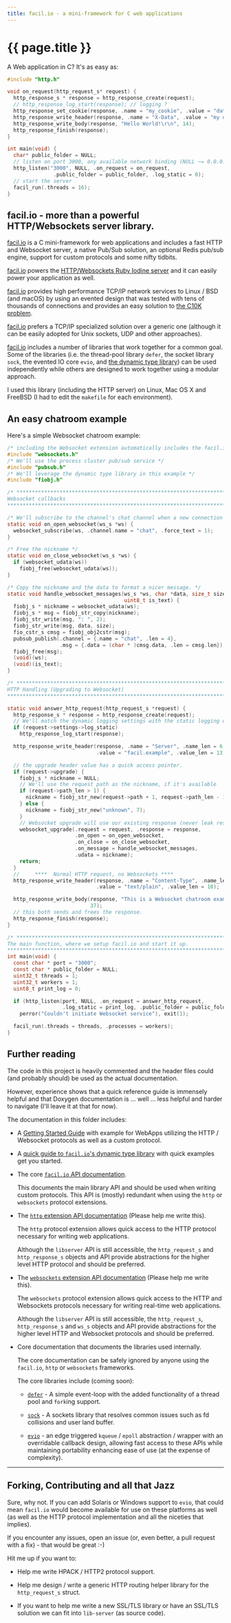 ```yaml
---
title: facil.io - a mini-framework for C web applications
---
```

# {{ page.title }}

A Web application in C? It's as easy as:

```c
#include "http.h"

void on_request(http_request_s* request) {
  http_response_s * response = http_response_create(request);
  // http_response_log_start(response); // logging ?
  http_response_set_cookie(response, .name = "my_cookie", .value = "data");
  http_response_write_header(response, .name = "X-Data", .value = "my data");
  http_response_write_body(response, "Hello World!\r\n", 14);
  http_response_finish(response);
}

int main(void) {
  char* public_folder = NULL;
  // listen on port 3000, any available network binding (NULL ~= 0.0.0.0)
  http_listen("3000", NULL, .on_request = on_request,
               .public_folder = public_folder, .log_static = 0);
  // start the server
  facil_run(.threads = 16);
}
```

## facil.io - more than a powerful HTTP/Websockets server library.

[facil.io](http://facil.io) is a C mini-framework for web applications and includes a fast HTTP and Websocket server, a native Pub/Sub solution, an optional Redis pub/sub engine, support for custom protocols and some nifty tidbits.

[facil.io](http://facil.io) powers the [HTTP/Websockets Ruby Iodine server](https://github.com/boazsegev/iodine) and it can easily power your application as well.

[facil.io](http://facil.io) provides high performance TCP/IP network services to Linux / BSD (and macOS) by using an evented design that was tested with tens of thousands of connections and provides an easy solution to [the C10K problem](http://www.kegel.com/c10k.html).

[facil.io](http://facil.io) prefers a TCP/IP specialized solution over a generic one (although it can be easily adopted for Unix sockets, UDP and other approaches).

[facil.io](http://facil.io) includes a number of libraries that work together for a common goal. Some of the libraries (i.e. the thread-pool library `defer`, the socket library `sock`, the evented IO core `evio`, and [the dynamic type library](fiobj.md)) can be used independently while others are designed to work together using a modular approach.

I used this library (including the HTTP server) on Linux, Mac OS X and FreeBSD (I had to edit the `makefile` for each environment).

## An easy chatroom example

Here's a simple Websocket chatroom example:

```c
/* including the Websocket extension automatically includes the facil.io core */
#include "websockets.h"
/* We'll use the process cluster pub/sub service */
#include "pubsub.h"
/* We'll leverage the dynamic type library in this example */
#include "fiobj.h"

/* *****************************************************************************
Websocket callbacks
***************************************************************************** */

/* We'll subscribe to the channel's chat channel when a new connection opens */
static void on_open_websocket(ws_s *ws) {
  websocket_subscribe(ws, .channel.name = "chat", .force_text = 1);
}

/* Free the nickname */
static void on_close_websocket(ws_s *ws) {
  if (websocket_udata(ws))
    fiobj_free(websocket_udata(ws));
}

/* Copy the nickname and the data to format a nicer message. */
static void handle_websocket_messages(ws_s *ws, char *data, size_t size,
                                      uint8_t is_text) {
  fiobj_s * nickname = websocket_udata(ws);
  fiobj_s * msg = fiobj_str_copy(nickname);
  fiobj_str_write(msg, ": ", 2);
  fiobj_str_write(msg, data, size);
  fio_cstr_s cmsg = fiobj_obj2cstr(msg);
  pubsub_publish(.channel = {.name = "chat", .len = 4},
                 .msg = {.data = (char * )cmsg.data, .len = cmsg.len});
  fiobj_free(msg);
  (void)(ws);
  (void)(is_text);
}

/* *****************************************************************************
HTTP Handling (Upgrading to Websocket)
***************************************************************************** */

static void answer_http_request(http_request_s *request) {
  http_response_s * response = http_response_create(request);
  // We'll match the dynamic logging settings with the static logging ones.
  if (request->settings->log_static)
    http_response_log_start(response);

  http_response_write_header(response, .name = "Server", .name_len = 6,
                             .value = "facil.example", .value_len = 13);

  // the upgrade header value has a quick access pointer.
  if (request->upgrade) {
    fiobj_s * nickname = NULL;
    // We'll use the request path as the nickname, if it's available
    if (request->path_len > 1) {
      nickname = fiobj_str_new(request->path + 1, request->path_len - 1);
    } else {
      nickname = fiobj_str_new("unknown", 7);
    }
    // Websocket upgrade will use our existing response (never leak responses).
    websocket_upgrade(.request = request, .response = response,
                      .on_open = on_open_websocket,
                      .on_close = on_close_websocket,
                      .on_message = handle_websocket_messages,
                      .udata = nickname);
    return;
  }
  //     ****  Normal HTTP request, no Websockets ****
  http_response_write_header(response, .name = "Content-Type", .name_len = 12,
                             .value = "text/plain", .value_len = 10);

  http_response_write_body(response, "This is a Websocket chatroom example.",
                           37);
  // this both sends and frees the response.
  http_response_finish(response);
}

/* *****************************************************************************
The main function, where we setup facil.io and start it up.
***************************************************************************** */
int main(void) {
  const char * port = "3000";
  const char * public_folder = NULL;
  uint32_t threads = 1;
  uint32_t workers = 1;
  uint8_t print_log = 0;

  if (http_listen(port, NULL, .on_request = answer_http_request,
                  .log_static = print_log, .public_folder = public_folder))
    perror("Couldn't initiate Websocket service"), exit(1);

  facil_run(.threads = threads, .processes = workers);
}
```

## Further reading

The code in this project is heavily commented and the header files could (and probably should) be used as the actual documentation.

However, experience shows that a quick reference guide is immensely helpful and that Doxygen documentation is ... well ... less helpful and harder to navigate (I'll leave it at that for now).

The documentation in this folder includes:

* A [Getting Started Guide](getting_started.md) with example for WebApps utilizing the HTTP / Websocket protocols as well as a custom protocol.

* A [quick guide to `facil.io`'s dynamic type library](fiobj.md) with quick examples get you started.

* The core [`facil.io` API documentation](facil.md).

    This documents the main library API and should be used when writing custom protocols. This API is (mostly) redundant when using the `http` or `websockets` protocol extensions.

* The [`http` extension API documentation]() (Please help me write this).

    The `http` protocol extension allows quick access to the HTTP protocol necessary for writing web applications.

    Although the `libserver` API is still accessible, the `http_request_s` and `http_response_s` objects and API provide abstractions for the higher level HTTP protocol and should be preferred.

* The [`websockets` extension API documentation]() (Please help me write this).

    The `websockets` protocol extension allows quick access to the HTTP and Websockets protocols necessary for writing real-time web applications.

    Although the `libserver` API is still accessible, the `http_request_s`, `http_response_s` and `ws_s` objects and API provide abstractions for the higher level HTTP and Websocket protocols and should be preferred.

* Core documentation that documents the libraries used internally.

    The core documentation can be safely ignored by anyone using the `facil.io`, `http` or `websockets` frameworks.

    The core libraries include (coming soon):

    * [`defer`](./defer.md) - A simple event-loop with the added functionality of a thread pool and `fork`ing support.

    * [`sock`](./sock.md) - A sockets library that resolves common issues such as fd collisions and user land buffer.

    * [`evio`](./evio.md) - an edge triggered `kqueue` / `epoll` abstraction / wrapper with an overridable callback design, allowing fast access to these APIs while maintaining portability enhancing ease of use (at the expense of complexity).

---

## Forking, Contributing and all that Jazz

Sure, why not. If you can add Solaris or Windows support to `evio`, that could mean `facil.io` would become available for use on these platforms as well (as well as the HTTP protocol implementation and all the niceties that implies).

If you encounter any issues, open an issue (or, even better, a pull request with a fix) - that would be great :-)

Hit me up if you want to:

* Help me write HPACK / HTTP2 protocol support.

* Help me design / write a generic HTTP routing helper library for the `http_request_s` struct.

* If you want to help me write a new SSL/TLS library or have an SSL/TLS solution we can fit into `lib-server` (as source code).
